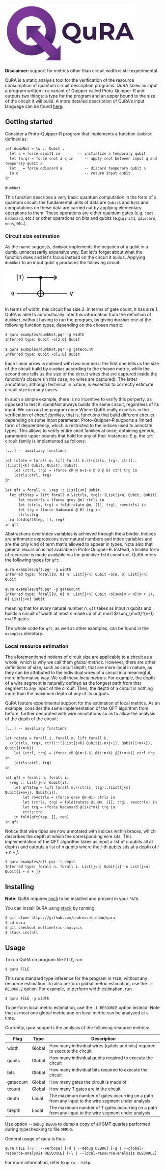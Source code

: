 ![QuRA-Logo](Header.png)

**Disclaimer:** support for metrics other than circuit width is still experimental.

QuRA is a static analysis tool for the verification of the resource consumption of quantum circuit description programs. QuRA takes as input a program written in a variant of Quipper called Proto-Quipper-R and outputs two things: a type for the program and an upper bound to the size of the circuit it will build.
A more detailed description of QuRA's input language can be found [here](src/Lang/Unified/README.md).

## Getting started

Consider a Proto-Quipper-R program that implements a function `dumbNot` defined as:
```
let dumbNot = \q :: Qubit .
  let a = force qinit1 in        -- initialize a temporary qubit
  let (a,q) = force cnot a q in     -- apply cnot between input q and temporary qubit a
  let _ = force qdiscard a          -- discard temporary qubit a
  in q                              -- return input qubit
in

dumbNot
```
This function describes a very basic quantum computation in the form of a quantum circuit: the fundamental units of data are `Qubit`s and `Bit`s and computations on these data are carried out by applying elementary operations to them. These operations are either quantum gates (e.g. `cnot`, `hadamard`, etc.) or other operations on bits and qubits (e.g.`qinit1`, `qdiscard`, `meas`, etc.).

### Circuit size estimation

As the name suggests, `dumbNot` implements the negation of a qubit in a dumb, unnecessarily expensive way. But let's forget about what the function does and let's focus instead on the circuit it builds. Applying `dumbNot` to an input qubit `q` produces the following circuit:

![dumbNot-Circuit](dumbnot-circuit.png)

In terms of width, this circuit has size 2. In terms of gate count, it has size 1. QuRA is able to automatically infer this information from the definition of `dumbNot`, without having to run the program, by giving `dumbNot` one of the following function types, depending on the chosen metric:
```
$ qura examples/dumbNot.pqr -g width
Inferred type: Qubit -o[2,0] Qubit

$ qura examples/dumbNot.pqr -g gatecount
Inferred type: Qubit -o[1,0] Qubit
```
Each linear arrow is indexed with two numbers: the first one tells us the size of the circuit build by `dumbNot` according to the chosen metric, while the second one tells us the size of the circuit wires that are captured inside the function's closure (in this case, no wires are captured). The latter annotation, although technical in nature, is essential to correctly estimate circuit size in many cases.

In such a simple example, there is no incentive to verify this porperty, as opposed to test it: dumbNot always builds the same circuit, regardless of its input. We can run the program once
Where QuRA really excels is in the verification of *circuit families*, that is, functions that build different circuits depending on some input parameter.
Proto-Quipper-R supports a limited form of depdendency, which is restricted to the indices used to annotate types. This allows to verify entire circit families at once, obtaining generic, parametric upper bounds that hold for *any* of their instances. E.g. the `qft` circuit family is implemented as follows:
```
[...] -- auxiliary functions

let rotate = forall m. lift forall k.\((ctrls, trg), ctrl)::((List[j<k] Qubit, Qubit), Qubit).
    let (ctrl, trg) = (force cR @ m+1-k @ 0 @ 0) ctrl trg in
    (ctrls:ctrl, trg)
in

let qft = forall n. \reg :: List[j<n] Qubit.
  let qftStep = lift forall m.\(ctrls, trg)::(List[j<m] Qubit, Qubit).
      let revctrls = (force qrev @m) ctrls in
      let (ctrls, trg) = fold(rotate @m, ([], trg), revctrls) in
      let trg = (force hadamard @ 0) trg in
      ctrls:trg
  in fold(qftStep, [], reg)
in qft
```
Abstractions over index variables is achieved through the `@` binder. Indices are arithmetic expressions over natural numbers and index variables and are the only kind of term that's allowed to appear in types. Note also that general recursion is not available in Proto-Quipper-R. Instead, a limited form of recursion is made available via the primitive `fold` construct. QuRA infers the following types for `qft`:
```
qura examples/qft.pqr -g width
Inferred type: forall[0, 0] n. List[j<n] Qubit -o[n, 0] List[j<n] Qubit

qura examples/qft.pqr -g gatecount
Inferred type: forall[0, 0] n. List[j<n] Qubit -o[sum[m < n](m + 1), 0] List[j<n] Qubit
```
meaning that for every natural number $n$, `qft` takes as input $n$ qubits and builds a circuit of width at most $n$ made up of at most $\sum_{m=0}^{n-1} m+1$ gates.

The whole code for `qft`, as well as other examples, can be found in the `examples` directory. 

### Local resource estimation

The aforementioned notions of circuit size are applicable to a circuit as a whole, which is why we call them *global metrics*. However, there are other definitions of size, such as circuit depth, that are more local in nature, as they can be attributed to the individual wires of a circuit in a meaningful, more informative way. We call these *local metrics*. For example, the depth of a wire segment is naturally defined as the longest path from that segment to any input of the circuit. Then, the depth of a circuit is nothing more than the maximum depth of any of its outputs.

QuRA feature experimental support for the estimation of local metrics. As an example, consider the same implementation of the QFT algorithm from before, further decorated with wire annotations so as to allow the analysis of the depth of the circuit:

```
[...] -- auxiliary functions

let rotate = forall i. forall m. lift forall k.
  \((ctrls, trg), ctrl)::((List[j<k] Qubit{i+m+j+1}, Qubit{i+m+k}), Qubit{i+m+k}).
    let (ctrl, trg) = (force cR @(m+1-k) @(i+m+k) @(i+m+k)) ctrl trg in
    (ctrls:ctrl, trg)
in

let qft = forall n. forall i.
  \reg :: List[j<n] Qubit{i}.
    let qftStep = lift forall m.\(ctrls, trg)::(List[j<m] Qubit{i+m+j}, Qubit{i}).
        let revctrls = (force qrev @m @i) ctrls in
        let (ctrls, trg) = fold(rotate @i @m, ([], trg), revctrls) in
        let trg = (force hadamard @(i+2*m)) trg in
        ctrls:trg
    in fold(qftStep, [], reg)
in qft
```

Notice that wire tipes are now annotated with indices within braces, which describes the depth at which the corresponding wire sits. This implementation of the QFT algorithm takes as input a list of $n$ qubits all at depth $i$ and outputs a list of $n$ qubits where the $j$-th qubits sits at a depth of $i+n+j$.

```
$ qura examples/qft.pqr -l depth
Inferred type: forall n. forall i. List[j<n] Qubit{i} -o List[j<n] Qubit{i + n + j}
```

## Installing
**Note:** QuRA requires [cvc5](https://cvc5.github.io) to be installed and present in your `PATH`.

You can install QuRA using [stack](https://docs.haskellstack.org/en/stable/) by running

```
$ git clone https://github.com/andreacolledan/qura
$ cd qura
$ git checkout multimetric-analysis
$ stack install
```

## Usage
To run QuRA on program file `FILE`, run
```
$ qura FILE
```
This runs standard type inference for the program in `FILE`, without any resource estimation. To also perform global metric estimation, use the `-g RESOURCE` option. For example, to perform width estimation, run

```
$ qura FILE -g width
```
To perform local metric estimation, use the `-l RESOURCE` option instead. Note that at most one global metric and on local metric can be analyzed at a time.

Currently, qura supports the analysis of the following resource metrics:

| Flag | Type | Description |
|-|-|-|
| width | Global | How many individual wires (qubits and bits) required to execute the circuit |
| qubits | Global | How many individual qubits required to execute the circuit  | Global |
| bits | Global | How many individual bits required to execute the circuit
| gatecount | Global | How many gates the circuit is made of
| tcount | Global | How many T gates are in the circuit |
| depth | Local | The maximum number of gates occurring on a path from any input to the wire segment under analysis
| tdepth | Local | The maximum number of T gates occurring on a path from any input to the wire segment under analysis

Use option `--debug DEBUG` to dump a copy of all SMT queries performed during typechecking to file `DEBUG`.

General usage of qura is thus
```
qura FILE [-v | --verbose] [-d | --debug DEBUG] [-g | --global-resource-analysis RESOURCE] [-l | --local-resource-analysis RESOURCE]
```
For more information, refer to `qura --help`.
